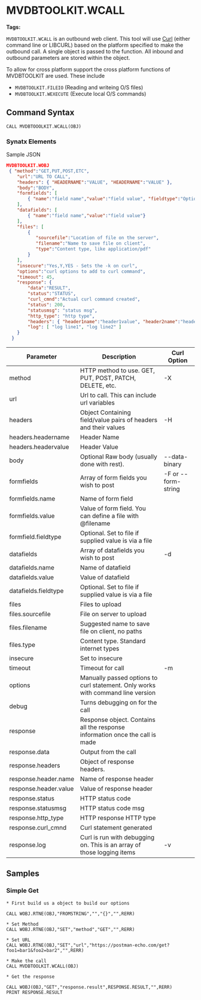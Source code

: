 # MVDBTOOLKIT.WCALL

<PageHeader />

**Tags:**
<badge text='objects' vertical='middle' />
<badge text='rest' vertical='middle' />

`MVDBTOOLKIT.WCALL` is an outbound web client. This tool will use [Curl](https://curl.haxx.se/) (either command line or LIBCURL) based on the platform specified to make the outbound call.  A single object is passed to the function.  All inbound and outbound parameters are stored within the object.

To allow for cross platform support the cross platform functions of MVDBTOOLKIT are used.  These include

* `MVDBTOOLKIT.FILEIO` (Reading and writeing O/S files)
* `MVDBTOOLKIT.WEXECUTE` (Execute local O/S commands)

## Command Syntax

```
CALL MVDBTOOOLKIT.WCALL(OBJ)
```

### Synatx Elements

Sample JSON

```JSON
MVDBTOOLKIT.WOBJ
 { "method":"GET,PUT,POST,ETC",
    "url":"URL TO CALL",
    "headers": { "HEADERNAME":"VALUE", "HEADERNAME":"VALUE" },
    "body":"BODY",
    "formfields": [
        { "name":"field name","value":"field value", "fieldtype":"Optional=file if this should be a file, value is the path" }
    ],
    "datafields": [
        { "name":"field name","value":"field value"}
    ],
    "files": [
        {
           "sourcefile":"Location of file on the server",
           "filename":"Name to save file on client",
           "type":"Content type, like application/pdf"
        }
    ],
    "insecure":"Yes,Y,YES - Sets the -k on curl",
    "options":"curl options to add to curl command",
    "timeout": 45,
    "response": {
        "data":"RESULT",
        "status":"STATUS",
        "curl_cmnd":"Actual curl command created",
        "status": 200,
        "statusmsg": "status msg",
        "http_type": "http type",
        "headers": { "header1name":"header1value", "header2name":"header2value" },
        "log": [ "log line1", "log line2" ]
    }
  }
```

| Parameter             | Description                                                                      | Curl<br> Option     |
| --------------------- | -------------------------------------------------------------------------------- | ------------------- |
| method                | HTTP method to use.  GET, PUT, POST, PATCH, DELETE, etc.                         | -X                  |
| url                   | Url to call.  This can include url variables                                     |                     |
| headers               | Object Containing field/value pairs of headers and their values                  | -H                  |
| headers.headername    | Header Name                                                                      |                     |
| headers.headervalue   | Header Value                                                                     |                     |
| body                  | Optional Raw body (usually done with rest).                                      | --data-binary       |
| formfields            | Array of form fields you wish to post                                            | -F or --form-string |
| formfields.name       | Name of form field                                                               |                     |
| formfields.value      | Value of form field. You can define a file with @filename                        |                     |
| formfield.fieldtype   | Optional.  Set to file if supplied value is via a file                           |                     |
| datafields            | Array of datafields you wish to post                                             | -d                  |
| datafields.name       | Name of datafield                                                                |                     |
| datafields.value      | Value of datafield                                                               |                     |
| datafields.fieldtype  | Optional.  Set to file if supplied value is via a file                           |                     |
| files                 | Files to upload                                                                  |                     |
| files.sourcefile      | File on server to upload                                                         |                     |
| files.filename        | Suggested name to save file on client, no paths                                  |                     |
| files.type            | Content type.  Standard internet types                                           |                     |
| insecure              | Set to insecure                                                                  |                     |
| timeout               | Timeout for call                                                                 | -m                  |
| options               | Manually passed options to curl statement.  Only works with command line version |                     |
| debug                 | Turns debugging on for the call                                                  |                     |
| response              | Response object.  Contains all the response information once the call is made    |                     |
| response.data         | Output from the call                                                             |                     |
| response.headers      | Object of response headers.                                                      |                     |
| response.header.name  | Name of response header                                                          |                     |
| response.header.value | Value of response header                                                         |                     |
| response.status       | HTTP status code                                                                 |                     |
| response.statusmsg    | HTTP status code msg                                                             |                     |
| response.http_type    | HTTP response HTTP type                                                          |                     |
| response.curl_cmnd    | Curl statement generated                                                         |                     |
| response.log          | Curl is run with debugging on. This is an array of those logging items           | -v                  |

## Samples

### Simple Get

``` mvbasic
* First build us a object to build our options

CALL WOBJ.RTNE(OBJ,"FROMSTRING","","{}","",RERR)

* Set Method
CALL WOBJ.RTNE(OBJ,"SET","method","GET","",RERR)

* Set URL
CALL WOBJ.RTNE(OBJ,"SET","url","https://postman-echo.com/get?foo1=bar1&foo2=bar2","",RERR)

* Make the call
CALL MVDBTOOLKIT.WCALL(OBJ)

* Get the response

CALL WOBJ(OBJ,"GET","response.result",RESPONSE.RESULT,"",RERR)
PRINT RESPONSE.RESULT
```

<PageFooter />
